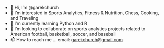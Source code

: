 - 👋 Hi, I’m @garekchurch
- 👀 I’m interested in Sports Analytics, Fitness & Nutrition, Chess, Cooking, and Traveling
- 🌱 I’m currently learning Python and R
- 💞️ I’m looking to collaborate on sports analytics projects related to American football, basketball, soccer, and baseball
- 📫 How to reach me ... email: garekchurch@gmail.com

<!---
garekchurch/garekchurch is a ✨ special ✨ repository because its `README.md` (this file) appears on your GitHub profile.
You can click the Preview link to take a look at your changes.
--->

